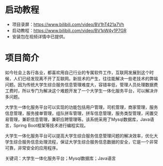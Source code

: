 # 启动教程

- 项目录屏：https://www.bilibili.com/video/BV1hT421a7Vh
- 启动教程：https://www.bilibili.com/video/BV1pW4y1P7GR
- 安装包在视频详情中已提供。

# 项目简介
如今社会上各行各业，都喜欢用自己行业的专属软件工作，互联网发展到这个时候，人们已经发现离不开了互联网。新技术的产生，往往能解决一些老技术的弊端问题。因为传统大学生综合服务信息管理难度大，容错率低，管理人员处理数据费工费时，所以专门为解决这个难题开发了一个大学生一体化服务平台，可以解决许多问题。

大学生一体化服务平台可以实现的功能包括用户管理，司机管理，商家管理，服务信息管理，服务接单管理，组队拼车管理，拼车信息管理，服务类型管理，闲置交易管理，兼职信息管理，兼职应聘管理等。该系统采用了Mysql数据库，Java语言，Spring Boot框架等技术进行编程实现。

大学生一体化服务平台可以提高大学生综合服务信息管理问题的解决效率，优化大学生综合服务信息处理流程，保证大学生综合服务信息数据的安全，它是一个非常可靠，非常安全的应用程序。

关键词：大学生一体化服务平台；Mysql数据库；Java语言
